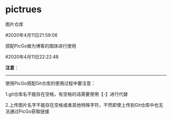 # pictrues
图片仓库

#2020年4月11日21:59:06

搭配PicGo做为博客的图床进行使用



#2020年4月11日22:22:48

**注意**：

----

使用PicGo搭配Git仓库的使用过程中要注意：

1.git仓库名不能存在空格，有空格的话需要使用【-】进行代替

2.上传图片名字不能存在空格或者其他特殊字符，不然即使上传到Git仓库中也无法通过PicGo获取链接

